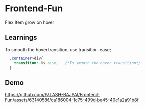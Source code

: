 # Frontend-Fun
Flex Item grow on hover

## Learnings
To smooth the hover transition, use transition :ease;


```css
  .container>div{
    transition:.6s ease;   /*To smooth the hover transition*/
  }

```

## Demo



https://github.com/PALASH-BAJPAI/Frontend-Fun/assets/63140586/ca186004-1c75-499d-be45-40c1a2a91b8f

